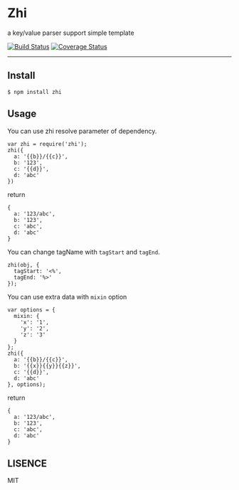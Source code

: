 # Zhi

a key/value parser support simple template

[![Build Status](https://travis-ci.org/popomore/zhi.png?branch=master)](https://travis-ci.org/popomore/zhi)
[![Coverage Status](https://coveralls.io/repos/popomore/zhi/badge.png?branch=master)](https://coveralls.io/r/popomore/zhi?branch=master)

---

## Install

```
$ npm install zhi
```

## Usage

You can use zhi resolve parameter of dependency.

```
var zhi = require('zhi');
zhi({
  a: '{{b}}/{{c}}',
  b: '123',
  c: '{{d}}',
  d: 'abc'
})
```

return

```
{
  a: '123/abc',
  b: '123',
  c: 'abc',
  d: 'abc'
}
```

You can change tagName with `tagStart` and `tagEnd`.

```
zhi(obj, {
  tagStart: '<%',
  tagEnd: '%>'
});
```

You can use extra data with `mixin` option

```
var options = {
  mixin: {
    'x': '1',
    'y': '2',
    'z': '3'
  }
};
zhi({
  a: '{{b}}/{{c}}',
  b: '{{x}}{{y}}{{z}}',
  c: '{{d}}',
  d: 'abc'
}, options);
```

return

```
{
  a: '123/abc',
  b: '123',
  c: 'abc',
  d: 'abc'
}
```

## LISENCE

MIT
